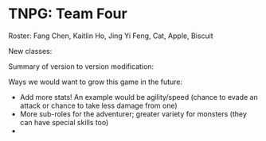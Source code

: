 # TNPG: Team Four

Roster: Fang Chen, Kaitlin Ho, Jing Yi Feng, Cat, Apple, Biscuit

New classes:


Summary of version to version modification:


Ways we would want to grow this game in the future:
- Add more stats! An example would be agility/speed (chance to evade an attack or chance to take less damage from one)
- More sub-roles for the adventurer; greater variety for monsters (they can have special skills too)
- 
